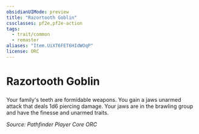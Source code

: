 ```yaml
---
obsidianUIMode: preview
title: "Razortooth Goblin"
cssclasses: pf2e,pf2e-action
tags:
  - trait/common
  - remaster
aliases: "Item.UiXT6FET6HIdWOqP"
license: ORC
---
```

# Razortooth Goblin

### 






Your family's teeth are formidable weapons. You gain a jaws unarmed attack that deals 1d6 piercing damage. Your jaws are in the brawling group and have the finesse and unarmed traits.

*Source: Pathfinder Player Core*
*ORC*